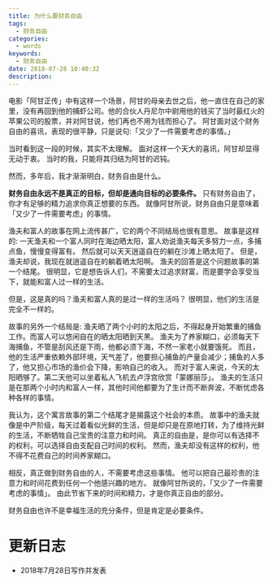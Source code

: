 ```yaml
---
title: 为什么要财务自由
tags:
  - 财务自由
categories:
  - words
keywords:
  - 财务自由
date: 2018-07-28 10:40:32
description:
---
```





电影「阿甘正传」中有这样一个场景，阿甘的母亲去世之后，他一直住在自己的家里，没有再回到他的捕虾公司。他的合伙人丹尼尔中尉用他的钱买了当时最红火的苹果公司的股票，并对阿甘说，他们再也不用为钱而担心了。
阿甘面对这个财务自由的喜讯，表现的很平静，只是说句:「又少了一件需要考虑的事情。」

<escape><!-- more --></escape>

当时看到这一段的时候，其实不太理解。
面对这样一个天大的喜讯，阿甘却显得无动于衷。
当时的我，只能将其归结为阿甘的迟钝。

然而，多年后，我才渐渐明白，财务自由是什么。

**财务自由永远不是真正的目标，但却是通向目标的必要条件。**
只有财务自由了，你才有足够的精力追求你真正想要的东西。
就像阿甘所说，财务自由只是意味着「又少了一件需要考虑」的事情。


渔夫和富人的故事在网上流传甚广，它的两个不同结局也很有意思。
故事是这样的: 一天渔夫和一个富人同时在海边晒太阳，富人劝说渔夫每天多努力一点，多捕点鱼，慢慢变得富有。
然后就可以天天逍遥自在的躺在沙滩上晒太阳了。
但是，渔夫却说，我现在就逍遥自在的躺着晒太阳啊。
渔夫的回答是这个问题故事的第一个结尾。
很明显，它是想告诉人们，不需要太过追求财富，而是要学会享受当下，就能和富人过一样的生活。

但是，这是真的吗？渔夫和富人真的是过一样的生活吗？
很明显，他们的生活是完全不一样的。

故事的另外一个结局是: 渔夫晒了两个小时的太阳之后，不得起身开始繁重的捕鱼工作。而富人可以悠闲自在的晒太阳晒到天黑。
渔夫为了养家糊口，必须每天下海捕鱼，不管是刮风还是下雨，他都必须下海，不然一家老小就要饿死。
而且，他的生活严重依赖外部环境，天气差了，他要担心捕鱼的产量会减少；捕鱼的人多了，他又担心市场的渔价会下降，影响自己的收入。
而对于富人来说，今天的太阳晒够了。第二天他可以坐着私人飞机去卢浮宫欣赏「蒙娜丽莎」。
渔夫的生活只是在那两个小时内和富人一样，其他时间他都要为了生计而不断奔波，不断忧虑各种各样的事情。

我认为，这个寓言故事的第二个结尾才是揭露这个社会的本质。
故事中的渔夫就像是中产阶级，每天过着看似光鲜的生活，但是却只是在原地打转，为了维持光鲜的生活，不断牺牲自己宝贵的注意力和时间。
真正的自由是，是你可以有选择不的权利，可以选择自由支配自己时间的权利。
然而，渔夫却没有这样的权利，他不得不花费自己的时间养家糊口。

相反，真正做到财务自由的人，不需要考虑这些事情。
他可以把自己最珍贵的注意力和时间花费到任何一个他感兴趣的地方。
就像阿甘所说的，「又少了一件需要考虑的事情」。
由此节省下来的时间和精力，才是你真正自由的部分。

财务自由也许不是幸福生活的充分条件，但是肯定是必要条件。

# 更新日志

- 2018年7月28日写作并发表
